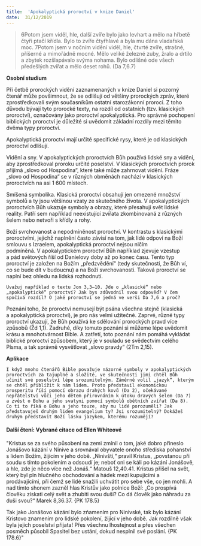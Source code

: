 ```yaml
---
title:  'Apokalyptická proroctví v knize Daniel'
date:  31/12/2019
---
```


> <p></p>
> 6Potom jsem viděl, hle, další zvíře bylo jako levhart a mělo na hřbetě čtyři ptačí křídla. Bylo to zvíře čtyřhlavé a byla mu dána vladařská moc. 7Potom jsem v nočním vidění viděl, hle, čtvrté zvíře, strašné, příšerné a mimořádně mocné. Mělo veliké železné zuby, žralo a drtilo a zbytek rozšlapávalo svýma nohama. Bylo odlišné ode všech předešlých zvířat a mělo deset rohů. (Da 7,6.7)

**Osobní studium**

Při četbě prorockých vidění zaznamenaných v knize Daniel si pozorný čtenář může povšimnout, že se odlišují od většiny prorockých zpráv, které zprostředkovali svým současníkům ostatní starozákonní proroci. Z toho důvodu bývají tyto prorocké texty, na rozdíl od ostatních (tzv. klasických proroctví), označovány jako proroctví apokalyptická. Pro správné pochopení biblických proroctví je důležité si uvědomit základní rozdíly mezi těmito dvěma typy proroctví.

Apokalyptická proroctví mají určité specifické rysy, které je od klasických proroctví odlišují.

Vidění a sny. V apokalyptických proroctvích Bůh používá lidské sny a vidění, aby zprostředkoval proroku určité poselství. V klasických proroctvích prorok přijímá „slovo od Hospodina“, které také může zahrnovat vidění. Fráze „slovo od Hospodina“ se v různých obměnách nachází v klasických proroctvích na asi 1 600 místech.

Smíšená symbolika. Klasická proroctví obsahují jen omezené množství symbolů a ty jsou většinou vzaty ze skutečného života. V apokalyptických proroctvích Bůh ukazuje symboly a obrazy, které přesahují svět lidské reality. Patří sem například neexistující zvířata zkombinovaná z různých šelem nebo netvoři s křídly a rohy.

Boží svrchovanost a nepodmíněnost proroctví. V kontrastu s klasickými proroctvími, jejichž naplnění často závisí na tom, jak lidé odpoví na Boží smlouvu s Izraelem, apokalyptická proroctví nejsou ničím podmíněná. V apokalyptickém proroctví Bůh například zjevuje vzestup a pád světových říší od Danielovy doby až po konec času. Tento typ proroctví je založen na Božím „předzvědění“ (tedy skutečnosti, že Bůh ví, co se bude dít v budoucnu) a na Boží svrchovanosti. Taková proroctví se naplní bez ohledu na lidská rozhodnutí.

`Uvažuj například o textu Jon 3,3–10. Jde o „klasické“ nebo „apokalyptické“ proroctví? Jak bys zdůvodnil svou odpověď? V čem spočívá rozdíl? O jaké proroctví se jedná ve verši Da 7,6 a proč?`

Poznání toho, že proroctví nemusejí být psána všechna stejně (klasická a apokalyptická proroctví), je pro nás velmi užitečné. Zaprvé, různé typy proroctví ukazují, že Bůh používá ke sdělování prorockých pravd více způsobů (Žd 1,1). Zadruhé, díky tomuto poznání si můžeme lépe uvědomit krásu a mnohotvárnost Bible. A zatřetí, toto poznání nám pomáhá vykládat biblické proroctví způsobem, který je v souladu se svědectvím celého Písma, a tak správně vysvětlovat „slovo pravdy“ (2Tm 2,15).

**Aplikace**

`I když mnoho čtenářů Bible považuje názorné symboly v apokalyptických proroctvích za tajuplné a složité, ve skutečnosti jimi chtěl Bůh učinit své poselství lépe srozumitelným. Záměrně volil „jazyk“, kterým se chtěl přiblížit k nám lidem. Proto představil ekonomickou prosperitu říší pomocí obrazu drahých kovů (Da 2), očekávané nepřátelství vůči jeho dětem přirovnáním k útoku dravých šelem (Da 7) a zvěst o Bohu a jeho svatyni pomocí symbolů obětních zvířat (Da 8). Co ti to říká o Bohu a jeho touze, aby mu lidé porozuměli? Jak představuješ druhým lidem evangelium ty? Jsi srozumitelný? Dokážeš druhým představit Boží lásku jazykem, kterému rozumějí?`

#### Další čtení: Vybrané citace od Ellen Whiteové

"Kristus se za svého působení na zemi zmínil o tom, jaké dobro přineslo Jonášovo kázání v Ninive a srovnával obyvatele onoho střediska pohanství s lidem Božím, žijícím v jeho době. „Ninivští,“ pravil Kristus, „povstanou při soudu s tímto pokolením a odsoudí je; neboť oni se káli po kázání Jonášově, a hle, zde je něco více než Jonáš.“ Matouš 12,40.41. Kristus přišel na svět, který byl pln hlučného obchodování a hádek mezi kupujícími a prodávajícími, při čemž se lidé snažili uchvátit pro sebe vše, co jen mohli. A nad tímto shonem zazněl hlas Kristův jako polnice Boží: „Co prospívá člověku získati celý svět a zhubiti svou duši? Co dá člověk jako náhradu za duši svou?“ Marek 8,36.37. {PK 178.5}

Tak jako Jonášovo kázání bylo zńamením pro Ninivské, tak bylo kázání Kristovo znamením pro lidské pokolení, žijící v jeho době. Jak rozdílně však byla jejich poselství přijata! Přes všechnu lhostejnost a přes všechen posměch působil Spasitel bez ustání, dokud nesplnil své poslání. {PK 178.6}"